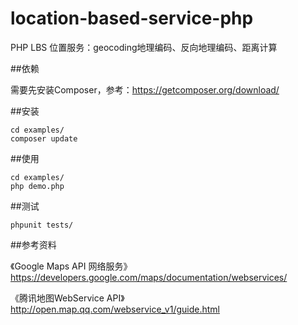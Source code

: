 location-based-service-php
==========================

PHP LBS 位置服务：geocoding地理编码、反向地理编码、距离计算

##依赖

需要先安装Composer，参考：https://getcomposer.org/download/

##安装

    cd examples/
    composer update

##使用

    cd examples/
    php demo.php

##测试

    phpunit tests/

##参考资料

《Google Maps API 网络服务》https://developers.google.com/maps/documentation/webservices/

《腾讯地图WebService API》http://open.map.qq.com/webservice_v1/guide.html
